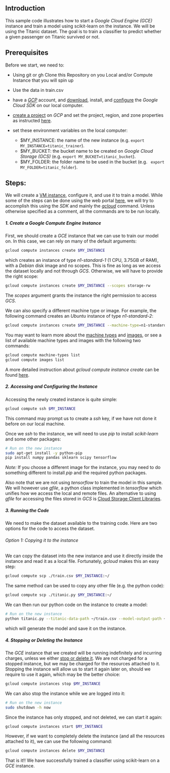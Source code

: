 ## Introduction

This sample code illustrates how to start a *Google Cloud Engine (GCE)* instance and train a model using scikit-learn on the instance. We will be using the Titanic dataset. The goal is to train a classifier to predict whether a given passenger on Titanic survived or not.

## Prerequisites

Before we start, we need to:

* Using git or gh Clone this Repository on you Local and/or Compute Instance that you will spin up

* Use the data in train.csv 
 
* have a [*GCP*](https://cloud.google.com/) account, and [download](https://cloud.google.com/sdk/), install, and [configure](https://cloud.google.com/sdk/gcloud/reference/config/) the *Google Cloud SDK* on our local computer.

* [create a project](https://cloud.google.com/sdk/gcloud/reference/projects/create) on *GCP* and set the project, region, and zone properties as instructed [here](https://cloud.google.com/sdk/gcloud/reference/config/set).

* set these environment variables on the local computer:
	* $MY_INSTANCE: the name of the new instance (e.g. ```export MY_INSTANCE=titanic_trainer```).
	* $MY_BUCKET: the bucket name to be created on *Google Cloud Storage (GCS)* (e.g. ```export MY_BUCKET=titanic_bucket```).
	* $MY_FOLDER: the folder name to be used in the bucket (e.g. ``` export MY_FOLDER=titanic_folder```).

## Steps:
We will create a [VM instance](https://cloud.google.com/compute/docs/instances/), configure it, and use it to train a model. While some of the steps can be done using the web portal [here](https://pantheon.corp.google.com/compute/instances), we will try to accomplish this using the *SDK* and mainly the [*gcloud*](https://cloud.google.com/sdk/gcloud/) command. Unless otherwise specified as a comment, all the commands are to be run locally.

##### 1. Create a Google Compute Engine Instance
First, we should create a *GCE* instance that we can use to train our model on. In this case, we can rely on many of the default arguments:

```bash
gcloud compute instances create $MY_INSTANCE
```
which creates an instance of type *n1-standard-1* (1 CPU, 3.75GB of RAM), with a *Debian* disk image and no scopes. This is fine as long as we access the dataset locally and not through *GCS*. Otherwise, we will have to provide the right scope:

```bash
gcloud compute instances create $MY_INSTANCE --scopes storage-rw
```

The *scopes* argument grants the instance the right permission to access *GCS*.

We can also specify a different machine type or image. For example, the following command creates an *Ubuntu* instance of type *n1-standard-2*:

```bash
gcloud compute instances create $MY_INSTANCE --machine-type=n1-standard-2 --scopes storage-rw
```
You may want to learn more about the [machine types](https://cloud.google.com/compute/docs/machine-types) and  [images](https://cloud.google.com/compute/docs/images), or see a list of available machine types and images with the following two commands:

```bash
gcloud compute machine-types list
gcloud compute images list
```

A more detailed instruction about *gcloud compute instance create* can be found [here](https://cloud.google.com/sdk/gcloud/reference/compute/instances/create).

##### 2. Accessing and Configuring the Instance

Accessing the newly created instance is quite simple:
```bash
gcloud compute ssh $MY_INSTANCE
```
This command may prompt us to create a *ssh* key, if we have not done it before on our local machine.

Once we *ssh* to the instance, we will need to use *pip* to install *scikit-learn* and some other packages:
```bash
# Run on the new instance
sudo apt-get install -y python-pip
pip install numpy pandas sklearn scipy tensorflow
```
*Note:* If you choose a different image for the instance, you may need to do something different to install *pip* and the required python packages.

Also note that we are not using *tensorflow* to train the model in this sample. We will however use *gfile*, a python class implemented in *tensorflow* which unifies how we access the local and remote files. An alternative to using *gfile*  for accessing the files stored in *GCS* is [Cloud Storage Client Libraries](https://cloud.google.com/storage/docs/reference/libraries#client-libraries-install-python).

##### 3. Running the Code
We need to make the dataset available to the training code. Here are two options for the code to access the dataset.

###### Option 1: Copying it to the instance
We can copy the dataset into the new instance and use it directly inside the instance and read it as a local file. Fortunately, *gcloud* makes this an easy step:
```bash
gcloud compute scp ./train.csv $MY_INSTANCE:~/
```

The same method can be used to copy any other file (e.g. the python code):
```bash
gcloud compute scp ./titanic.py $MY_INSTANCE:~/
```

We can then run our python code on the instance to create a model:
```bash
# Run on the new instance
python titanic.py --titanic-data-path ~/train.csv --model-output-path ~/model.pkl
```

which will generate the model and save it on the instance.


##### 4. Stopping or Deleting the Instance
The *GCE* instance that we created will be running indefinitely and incurring charges, unless we either [stop or delete it](https://cloud.google.com/compute/docs/instances/stopping-or-deleting-an-instance). We are not charged for a stopped instance, but we may be charged for the resources attached to it. Stopping the instance will allow us to start it again later on, should we require to use it again, which may be the better choice:
```bash
gcloud compute instances stop $MY_INSTANCE
```
We can also stop the instance while we are logged into it:
```bash
# Run on the new instance
sudo shutdown -h now
```
Since the instance has only stopped, and not deleted, we can start it again:
```bash
gcloud compute instances start $MY_INSTANCE
```
However, if we want to completely delete the instance (and all the resources attached to it), we can use the following command:
```bash
gcloud compute instances delete $MY_INSTANCE
```
That is it!! We have successfully trained a classifier using scikit-learn on a *GCE* instance.
